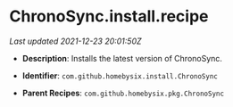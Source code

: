 # ChronoSync.install.recipe

_Last updated 2021-12-23 20:01:50Z_

- **Description**: Installs the latest version of ChronoSync.

- **Identifier**: `com.github.homebysix.install.ChronoSync`

- **Parent Recipes**: `com.github.homebysix.pkg.ChronoSync`
